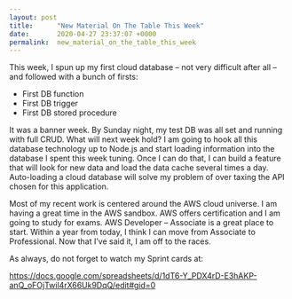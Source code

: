 ```yaml
---
layout: post
title:      "New Material On The Table This Week"
date:       2020-04-27 23:37:07 +0000
permalink:  new_material_on_the_table_this_week
---
```


This week, I spun up my first cloud database – not very difficult after all – and followed with a bunch of firsts:
* First DB function
* First DB trigger
* First DB stored procedure

It was a banner week.  By Sunday night, my test DB was all set and running with full CRUD.  What will next week hold?  I am going to hook all this database technology up to Node.js and start loading information into the database I spent this week tuning.  Once I can do that, I can build a feature that will look for new data and load the data cache several times a day.  Auto-loading a cloud database will solve my problem of over taxing the API chosen for this application.

Most of my recent work is centered around the AWS cloud universe.  I am having a great time in the AWS sandbox.  AWS offers certification and I am going to study for exams.  AWS Developer – Associate is a great place to start.  Within a year from today, I think I can move from Associate to Professional.  Now that I’ve said it, I am off to the races.

As always, do not forget to watch my Sprint cards at:

https://docs.google.com/spreadsheets/d/1dT6-Y_PDX4rD-E3hAKP-anQ_oFOjTwil4rX66Uk9DqQ/edit#gid=0 
